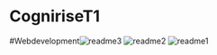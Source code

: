 # CogniriseT1
#Webdevelopment![readme3](https://github.com/Asfkhan/CogniriseT1/assets/121487627/3a94c2ef-bc56-43c2-bc2b-a5fe2ae57a7c)
![readme2](https://github.com/Asfkhan/CogniriseT1/assets/121487627/40c9022e-a465-4ca7-90b1-ae472c304e90)
![readme1](https://github.com/Asfkhan/CogniriseT1/assets/121487627/2452d0a1-ccd5-4e1e-b8fb-0effaac742e1)

